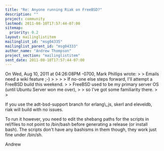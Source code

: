 ```yaml
---
title: "Re: Anyone running Riak on FreeBSD?"
description: ""
project: community
lastmod: 2011-08-10T17:57:44-07:00
sitemap:
  priority: 0.2
layout: mailinglistitem
mailinglist_id: "msg04335"
mailinglist_parent_id: "msg04333"
author_name: "Andrew Thompson"
project_section: "mailinglistitem"
sent_date: 2011-08-10T17:57:44-07:00
---
```



On Wed, Aug 10, 2011 at 04:26:08PM -0700, Mark Phillips wrote:
&gt; &gt; Emails need a wiki feature ;-)
&gt; &gt;
&gt; &gt; If no-one else steps forward, I'll attempt a FreeBSD build this weekend.
&gt; &gt; FreeBSD used to be my primary server OS (until Ubuntu Server won me over),
&gt; &gt; so I've got some familiarity there.
&gt; &gt;

If you use the adt-bsd-support branch for erlang\\_js, skerl and eleveldb,
riak will build with no issues.

To run it however, you need to edit the shebang paths for the scripts
in rel/files to not point to /bin/bash before generating a release (or
install bash). The scripts don't have any bashisms in them though, they
work just fine under /bin/sh.

Andrew


